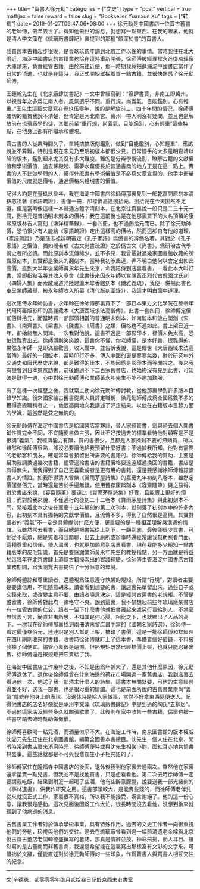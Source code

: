 +++
title= "賣書人徐元勳"
categories = ["文史"]
type = "post"
vertical = true
mathjax = false
reward = false
slug = "Bookseller Yuanxun Xu"
tags = ["转载"]
date= 2019-01-27T09:47:06+08:00
+++
徐元勳是中國書店一位賣古舊書的老師傅，去年去世了。得知他去世的消息，就想寫一點東西。在我的眼裏，他就是清人李文藻在《琉璃廠書肆記》裏提到的那種“頗深於書”的賣書人。

我買舊本古籍起步很晚，是壹玖玖貳年調到北京工作以後的事情。當時我住在北大附近，海淀中國書店的古籍業務恰在這時重新開張，徐師傅被經理樑永進從琉璃廠大庫請來，負責經管古籍。由於來往近便，那一時期我竟把逛海淀中國書店當作了日常的消遣。也就是在這時，我正式開始試探着買一點古籍，並很快熟悉了徐元勳師傅。
<!--more-->
王鍾翰先生在《北京廠肆訪書記》一文中曾經寫到：“廠肆書賈，非南工即冀州，以視昔年之多爲江南人者，風氣迥乎不同。重行規，尚義氣，目能鑑別，心有輕重。”王先生這篇文章寫在壹玖伍零年，說的是解放前三、四十年間的情況。徐師傅確切的籍貫我說不清楚，但肯定是河北南宮、冀州一帶人則沒有疑問，並且也是解放前在琉璃廠學的徒，其鄉前輩“重行規，尚義氣，目能鑑別，心有輕重”這些特點，在他身上都有所繼承和體現。

賣古書的人從業時間久了，單純搞搞版刻鑑別，做到“目能鑑別，心知輕重”，應該說並不算難，特別是現在宋元乃至明初版本都很少見，日常經手的大多是明嘉靖以降的版本，鑑別起來尤其沒有多大難度。難的是分辨學術流別，瞭解古籍的文獻價值和學術價值，過去孫殿起、雷夢水輩優長於普通書商的地方正是在這一點上。賣書的人不比做學問的人，懂得什麼書有學術價值是不必寫文章宣揚的，他手中衡量價值的尺度就是價格，通過價格來體現書的價值。

記得大約是在壹玖玖叄年，我在海淀中國書店徐師傅那裏見到一部乾嘉間原刻本清孫志祖著《家語疏證》，書僅一冊，卻標價高達捌拾元。捌拾元在今天固然不足道，但是當時像這樣一本普通方體字清刻本，在北京往貴裏說一般只是二三十元一冊，捌拾元是普通明末刻本的價格；我在這前後也是在他那裏買下的大名頂頂的康熙原版林吉人寫刻《漁洋精華錄》，一套四冊，也不過捌拾元而已。除了徐元勳師傅，恐怕很少有人能給《家語疏證》定出這樣高的價格，然而這卻自有他的道理。《家語疏證》乃是孫志祖辨明審定《孔子家語》爲僞書的辨僞名著，其對於《孔子家語》之價值，猶如閻若璩《古文尚書疏證》之於僞古文《尚書》，爲研治古代學術史者所必讀。而此原刻本流傳稀少，並不多見，我曾覈對過幾家圖書館收藏的所謂原刻本，其實都是後來的翻刻本。當時我初涉此道，弄不明白他何以會定出如此高價。直到大半年後業師黃永年先生來京，命我陪侍到店裏看書，一看此本大叫好書，當即指點我將其收入寒舍（此書後來因永年師以賞賜黃丕烈代古倪園沈氏刻《四婦人集》而索敝藏道光陸建瀛木犀香館刻本《爾雅義疏》，我便一併把此書也奉呈業師藏舉，被永年師收入所纂《清代版刻圖錄》），我這才明白箇中道理。

這次陪侍永年師訪書，永年師在徐師傅那裏買下了一部日本東方文化學院在叄零年代用珂羅版影印的高麗藏本《大唐西域求法高僧傳》。此書一套四冊，徐師傅定價貳佰肆拾元，而當時買一部部頭相當的普通明末刻本，如南監本和汲古閣刻《宋書》、《南齊書》、《梁書》、《陳書》、《周書》之類，價格也不過如此。書上架已近一年，卻始終無人問津。一次我對他說，這書不過是一部影印本，標價未免太高，恐怕很難賣出去。徐師傅則笑笑說，這書你不懂，你老師懂，是本好書，很難得的。果然永年師一見即滿臉歡喜，收入囊中，並告訴我說，這是傳世《大唐西域求法高僧傳》最好的一個版本，當時印行不多，傳入中國的更是寥寥無幾，對於研究中外交通史和唐代歷史來說，都是難得的佳本，不能因爲是影印本而等閒視之。後來我有機會到日本東京訪書，前後跑過不下二百家舊書店，也始終沒有見到此書，可知確是難得一遇，心中對徐元勳師傅和業師黃永年先生不能不逾加歎服。

有了這樣一次經歷之後，我就常主動向徐元勳師傅討教，從他那裏學到許多版本目錄學知識。後來國家給古舊書從業人員評定職稱，徐元勳師傅成爲全國爲數不多的獲得高級職稱者之一，他很高興地向我講述了評定結果。以他在古籍版本目錄方面的學識，這當然是受之無愧的。

徐元勳師傅在海淀中國書店是給國營店當夥計，替人家經管書，這與過去個人開書鋪性質完全不同，不宜隨便自做主張，因此不好按過去的標準看待他對顧客是不是很講“義氣”。我經濟能力有限，買的書很少，且都是人家揀剩不要的滯銷貨，所以雖然和徐師傅很熟，卻沒必要讓他給我預留什麼好書；不過據我所知，他對有需要的老顧客和朋友，確是常常會預留出所需要的書籍的。徐師傅給我的幫助，主要是幫助我調換過幾次書籍，儘管送給書店的書籍價格要遠遠超過換回的書籍，書店是有得無失，而我得到了自己更喜歡或者是更有用的書籍，還是要感謝徐師傅體諒讀書人的情誼。如我所得清人曾燠《賞雨茅屋詩集》的嘉慶九年初刻八卷本，雖然定價僅叄佰元，當時還是苦於手邊無錢，便用舊存康熙刻本《容齋隨筆》與之易得。對於書店來說，《容齋隨筆》要遠比《賞雨茅屋詩集》好賣，且能賣上更好的價錢；而對於我來說，不僅通行的後刻二十二卷本《賞雨茅屋詩集》與此初刻本不同，緊接着此本之後在嘉慶十五年編刻的第二次刊本，就刊落了初刻本中的許多內容，此初刻本具有獨特的文獻學價值，且流傳不多，得到了自然很是高興。其實對讀者的“義氣”不一定是具體提供什麼方便，更重要的是一種相互理解與溝通的情誼。我雖然常去看書，而且總是把書架從上到下，一翻到底，最後卻很少買書，可他從不厭煩，總是笑着和我閒聊，出去上廁所或辦事時還經常讓我幫助照看門面，這種尊重和信任，使人溫暖，也就更加願意到店裏看書。現在我能多少粗知一點古籍版本的皮毛知識，首先是要感謝業師黃永年先生的教授指點，另一方面就是得益於這幾年在北京書肆上瀏覽古籍摸索出的實踐經驗。徐師傅主管海淀中國書店古籍業務期間，爲我瀏覽古書提供了十分愜意的環境。

徐師傅體諒和尊重讀者，還體現爲注意遵守執業的規矩。所謂“行規”，對讀者主要是要講信用，不能隨意胡來。讀者看到想要的書，讓店裏先單留出來，過些日子或交錢來取，或改變主意不要，由讀者隨意決定，這是經營古舊書的老規矩。不管是誰留書，徐師傅對此均一律恪守不爽。說到這裏，我不禁想起前些年琉璃廠某書店有一位管古書的仁公，讀者一留下什麼書他就把書藏起來或另行賣給別人，不禁毫無信義可言，簡直非夷所思，不知其是何心腸。相比之下，也就顯出了人品的高下。一次我在徐師傅那裏找到兩冊清末黎庶昌手寫的《國朝名家詩選》，徐師傅一看定價僅叄佰元，連連說是別人幫助上架，搞錯了書價。這是一批徐師傅和樑經理在四川剛剛收來的書籍，收書時徐師傅就盯上了這本書，準備賣個好價錢，不料被我揀了個便宜。儘管心裏很是遺憾，但照規矩既然已經標價上架，也就只能忍痛出售，徐師傅還是按規矩把它賣給了我。

在海淀中國書店工作幾年之後，不知是因爲年齡大了，還是其他什麼原因，徐元勳師傅退休了。退休後徐師傅曾在什剎海邊的荷花市場開過一家舊書店，我到店裏去看過他一次，他送了我一部清末什麼人的詩集。這書本無關緊要，可他的生意經營得並不好，送我一部書，也是很珍重的情誼。這也是前面所說的古舊書業崇尚“義氣”傳統在他身上的表現。沒退休時是給人家做事，當然不好拿東西隨便送人。記得他書店的店名好像就是承用李文藻《琉璃廠書肆記》中提到過的陶氏“五柳居”。不過他這家店沒經營多久就關張歇業了，此後則在家中收售一些古籍，偶爾也被一些書店請去臨時幫助做做價。

徐師傅喜歡喝一點兒酒，而酒量似乎不大。在海淀工作時，南京圖書館的版本權威沈燮元先生正住在北京圖書館，編纂全國善本書總目。沈先生一個人住在北京，閒暇時常到書店裏來消磨時光，徐師傅便時或與沈先生相聚小酌，面紅耳赤地共憶書林盛事。這些話就都是不可與我輩後生小子相共語的了。

徐師傅家住在隆福寺中國書店的後面，退休後我到他家裏去過兩次。雖然他在家裏還零星賣一點兒書，但我並不是找他買書，只是想看看他。第二次去時徐師傅一定要請我吃飯，結果到附近一起喝了些酒，他有些醉意朦朧，說要送我一部光緒刻的《亭林遺書》，供我作研究之用。這書部頭較大，是能賣些錢的，而徐師傅老伴兒從來就沒正式工作，家裏很不寬裕，所以我不能接受，婉言謝絕了。他的這一份心意，讓我很是感動。這次見面後因爲工作太忙，很長時間沒去看他，沒想到後來就聽到了他病逝的消息。

古舊書業工作者對於傳承學術事業，具有特殊作用，過去的文史工作者一向很重視他們的勞動，珍視與他們的交往。過去在琉璃廠曾看到過一幅前清遺老金樑爲北京悅古齋古董店老闆韓德盛撰寫的墓誌，那真是情辭並茂，神彩飛揚，動人耳目。雖然寫的是古董商而非舊書商，我還是希望能在這裏寫出那樣富有文彩的文字來。可惜拙於文辭，僅能直述對於徐元勳師傅的一些印象，作爲賣書人與買書人相互交往的紀念。

---

文|辛德勇，貳零零零年柒月貳拾叄日記於京西未亥書室